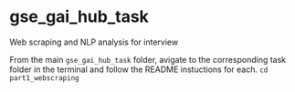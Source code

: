 # gse_gai_hub_task
Web scraping and NLP analysis for interview

From the main `gse_gai_hub_task` folder, avigate to the corresponding task folder in the terminal and follow the README instuctions for each.
`cd part1_webscraping`